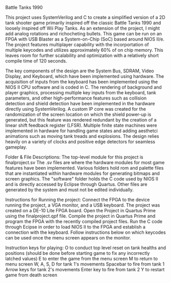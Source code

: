 Battle Tanks 1990

This project uses SystemVerilog and C to create a simplified version of a 2D tank shooter game primarily inspired off the classic Battle Tanks 1990 and loosely inspired off Wii Play Tanks. As an extension of the project, I might add analog rotations and richocheting bullets. This game can be run on an FPGA with USB Blaster as a System-on-Chip (SoC) based around NIOS II/e. The project features multiplayer capability with the incorportation of multiple keycodes and utilizes approximately 60% of on chip memory. This leaves room for further scalability and optimization with a relatively short compile time of 120 seconds.

The key components of the design are the System Bus, SDRAM, Video Display, and Keyboard, which have been implemented using hardware. The acquisition of inputs from the keyboard has been implemented using the NIOS II CPU software and is coded in C. The rendering of background and player graphics, processing multiple key inputs from the keyboard, tank parameters, and other high-performance features such as collision detection and shield detection have been implemented in the hardware directly using SystemVerilog. A custom IP core was created for the randomization of the screen location on which the shield power-up is generated, but this feature was rendered redundant by the creation of a linear shift feedback register (LFSR). Multiple finite state machines were implemented in hardware for handling game states and adding aesthetci animations such as moving tank treads and explosions. The design relies heavily on a variety of clocks and positive edge detectors for seamless gameplay.

Folder & File Descriptions:
The top-level module for this project is finalproject.sv 
The .sv files are where the hardware modules for most game features have been implemented.
Various folders hold rom and palette files that are instantiated within hardware modules for generating bitmaps and screen graphics.
The "software" folder holds the C code used by NIOS II and is directly accessed by Eclipse through Quartus.
Other files are generated by the system and must not be edited individually.

Instructions for Running the project:
Connect the FPGA to the device running the project, a VGA monitor, and a USB keyboard. The project was created on a DE-10 Lite FPGA board.
Open the Project in Quartus Prime using the finalproject.qpf file.
Compile the project in Quartus Prime and program the FPGA with the recently compiled project files. Run the C code through Ecipse in order to load NIOS II to the FPGA and establish a connection with the keyboard.
Follow instructions below on which keycodes can be used once the menu screen appears on the monitor.

Instruction keys for playing:
O to conduct top level reset on tank healths and positions (should be done before starting game to fix any incorrectly latched values)
E to enter the game from the menu screen
M to return to menu screen
W, A, S, D for tank 1's movements
Spacebar to fire from tank 1
Arrow keys for tank 2's movements
Enter key  to fire from tank 2
Y to restart game from death screen
